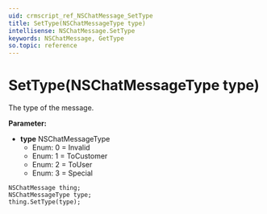 ```yaml
---
uid: crmscript_ref_NSChatMessage_SetType
title: SetType(NSChatMessageType type)
intellisense: NSChatMessage.SetType
keywords: NSChatMessage, GetType
so.topic: reference
---
```


# SetType(NSChatMessageType type)

The type of the message.

**Parameter:** 
 - **type** NSChatMessageType
     - Enum: 0 = Invalid 
     - Enum: 1 = ToCustomer 
     - Enum: 2 = ToUser 
     - Enum: 3 = Special 

```crmscript
NSChatMessage thing;
NSChatMessageType type;
thing.SetType(type);
```

